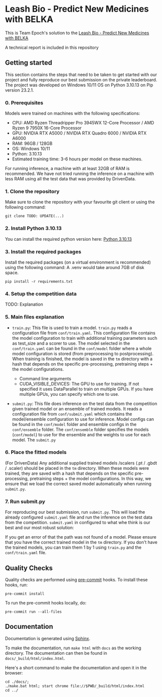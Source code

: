 # Leash Bio - Predict New Medicines with BELKA

This is Team Epoch's solution to the [Leash Bio - Predict New Medicines with BELKA](https://www.kaggle.com/competitions/leash-BELKA/overview)

A technical report is included in this repository

## Getting started

This section contains the steps that need to be taken to get started with our project and fully reproduce our best
submission on the private leaderboard. The project was developed on Windows 10/11 OS on Python 3.10.13 on Pip version 23.2.1.

### 0. Prerequisites

Models were trained on machines with the following specifications:

- CPU: AMD Ryzen Threadripper Pro 3945WX 12-Core Processor / AMD Ryzen 9 7950X 16-Core Processor
- GPU: NVIDIA RTX A5000 / NVIDIA RTX Quadro 6000 / NVIDIA RTX A6000
- RAM: 96GB / 128GB
- OS: Windows 10/11
- Python: 3.10.13
- Estimated training time: 3-6 hours per model on these machines.

For running inference, a machine with at least 32GB of RAM is recommended. We have not tried running the inference on a
machine with less RAM using all the test data that was provided by DrivenData.

### 1. Clone the repository

Make sure to clone the repository with your favourite git client or using the following command:

```shell
git clone TODO: UPDATE(...)
```

### 2. Install Python 3.10.13

You can install the required python version here: [Python 3.10.13](https://github.com/adang1345/PythonWindows/blob/master/3.10.13/python-3.10.13-amd64-full.exe)

### 3. Install the required packages

Install the required packages (on a virtual environment is recommended) using the following command:
A .venv would take around 7GB of disk space.

```shell
pip install -r requirements.txt
```

### 4. Setup the competition data

TODO: Explanation

### 5. Main files explanation

- `train.py`: This file is used to train a model. `train.py` reads a configuration file from `conf/train.yaml`. This configuration file
contains the model configuration to train with additional training parameters such as test_size and a scorer to use.
The model selected in the `conf/train.yaml` can be found in the `conf/model` folder where a whole model configuration is stored (from preprocessing to postprocessing).
When training is finished, the model is saved in the `tm` directory with a hash that depends on the specific pre-processing, pretraining steps + the model configurations.

  - Command line arguments
  - CUDA_VISIBLE_DEVICES: The GPU to use for training. If not specified it uses DataParallel to train on multiple GPUs.  If you have multiple GPUs, you can specify which one to use.

- `submit.py`: This file does inference on the test data from the competition given trained model or an ensemble of trained models.
It reads a configuration file from `conf/submit.yaml` which contains the model/ensemble configuration to use for inference.
Model configs can be found in the `conf/model` folder and ensemble configs in the `conf/ensemble` folder. The `conf/ensemble`
folder specifies the models (`conf/model`) to use for the ensemble and the weights to use for each model. The `submit.py`

### 6. Place the fitted models

(For DrivenData) Any additional supplied trained models /scalers (.pt / .gbdt / .scaler) should be placed in the `tm` directory.
When these models were trained, they are saved with a hash that depends on the specific pre-processing, pretraining steps + the model configurations.
In this way, we ensure that we load the correct saved model automatically when running `submit.py`.

### 7. Run submit.py

For reproducing our best submission, run `submit.py`. This will load the already configured `submit.yaml` file and
run the inference on the test data from the competition. `submit.yaml` in configured to what whe think is our best and our
most robust solution:

If you get an error of that the path was not found of a model. Please ensure that you have the correct trained model in the `tm` directory.
If you don't have the trained models, you can train them 1 by 1 using `train.py` and the `conf/train.yaml` file.

## Quality Checks

Quality checks are performed using [pre-commit](https://pre-commit.com/) hooks. To install these hooks, run:

```shell
pre-commit install
```

To run the pre-commit hooks locally, do:

```shell
pre-commit run --all-files
```

## Documentation

Documentation is generated using [Sphinx](https://www.sphinx-doc.org/en/master/).

To make the documentation, run `make html` with `docs` as the working directory. The documentation can then be found in `docs/_build/html/index.html`.

Here's a short command to make the documentation and open it in the browser:

```shell
cd ./docs/;
./make.bat html; start chrome file://$PWD/_build/html/index.html
cd ../
